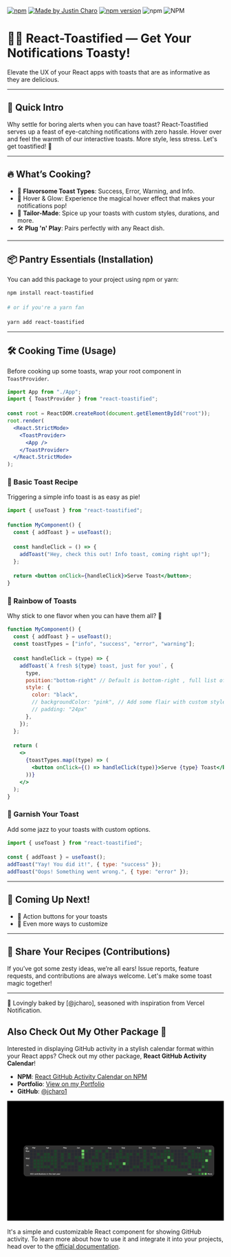 [![npm](https://img.shields.io/npm/v/react-toastified)](https://www.npmjs.com/package/react-toastified)
[![Made by Justin Charo](https://img.shields.io/badge/Made%20by-Justin%20Charo-blue)](https://justin.charo.gg/)
[![npm version](https://badge.fury.io/js/react-toastified.svg)](https://badge.fury.io/js/react-toastified)
![npm](https://img.shields.io/npm/dm/react-toastified)
![NPM](https://img.shields.io/npm/l/react-toastified)

# 🍞✨ React-Toastified — Get Your Notifications Toasty!

Elevate the UX of your React apps with toasts that are as informative as they are delicious.

---

## 🚀 Quick Intro

Why settle for boring alerts when you can have toast? React-Toastified serves up a feast of eye-catching notifications with zero hassle. Hover over and feel the warmth of our interactive toasts. More style, less stress. Let's get toastified! 🥂

---

## 🔥 What’s Cooking?

- 🎉 **Flavorsome Toast Types**: Success, Error, Warning, and Info.
-  🌌 Hover & Glow: Experience the magical hover effect that makes your notifications pop!
- 👔 **Tailor-Made**: Spice up your toasts with custom styles, durations, and more.
- 🛠️ **Plug 'n' Play**: Pairs perfectly with any React dish.


---

## 📦 Pantry Essentials (Installation)

You can add this package to your project using npm or yarn:

```bash
npm install react-toastified

# or if you're a yarn fan

yarn add react-toastified
```

---

## 🛠️ Cooking Time (Usage)

Before cooking up some toasts, wrap your root component in `ToastProvider`.

```jsx
import App from "./App";
import { ToastProvider } from "react-toastified";

const root = ReactDOM.createRoot(document.getElementById("root"));
root.render(
  <React.StrictMode>
    <ToastProvider>
      <App />
    </ToastProvider>
  </React.StrictMode>
);
```

### 🍞 Basic Toast Recipe

Triggering a simple info toast is as easy as pie!

```jsx
import { useToast } from "react-toastified";

function MyComponent() {
  const { addToast } = useToast();

  const handleClick = () => {
    addToast("Hey, check this out! Info toast, coming right up!");
  };

  return <button onClick={handleClick}>Serve Toast</button>;
}
```

### 🌈 Rainbow of Toasts

Why stick to one flavor when you can have them all? 🌈

```jsx
function MyComponent() {
  const { addToast } = useToast();
  const toastTypes = ["info", "success", "error", "warning"];

  const handleClick = (type) => {
    addToast(`A fresh ${type} toast, just for you!`, {
      type,
      position:"bottom-right" // Default is bottom-right , full list of position arguments  are ['bottom-right', 'bottom-left', 'top-left', 'top-right']
      style: {
        color: "black",
        // backgroundColor: "pink", // Add some flair with custom styles
        // padding: "24px"
      },
    });
  };

  return (
    <>
      {toastTypes.map((type) => (
        <button onClick={() => handleClick(type)}>Serve {type} Toast</button>
      ))}
    </>
  );
}
```

### 🎨 Garnish Your Toast

Add some jazz to your toasts with custom options.

```javascript
import { useToast } from "react-toastified";

const { addToast } = useToast();
addToast("Yay! You did it!", { type: "success" });
addToast("Oops! Something went wrong.", { type: "error" });
```

---

## 🌈 Coming Up Next!

- 🚀 Action buttons for your toasts
- 🎨 Even more ways to customize

---

## 🤝 Share Your Recipes (Contributions)

If you’ve got some zesty ideas, we’re all ears! Issue reports, feature requests, and contributions are always welcome. Let's make some toast magic together!

---

💌 Lovingly baked by [@jcharo], seasoned with inspiration from Vercel Notification.

## Also Check Out My Other Package 🌟

Interested in displaying GitHub activity in a stylish calendar format within your React apps? Check out my other package, **React GitHub Activity Calendar**!

- **NPM**: [React GitHub Activity Calendar on NPM](https://www.npmjs.com/package/react-github-activity-calendar)
- **Portfolio**: [View on my Portfolio](https://justin.charo.gg/)
- **GitHub**: [@jcharo1](https://www.github.com/jcharo1)

![React GitHub Activity Calendar Screenshot](https://github.com/jcharo1/react-github-activity-calendar/blob/main/github.png)

It's a simple and customizable React component for showing GitHub activity. To learn more about how to use it and integrate it into your projects, head over to the [official documentation](https://www.npmjs.com/package/react-github-activity-calendar).
